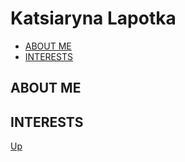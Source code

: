 # <a name="start"></a> Katsiaryna Lapotka

+  [ABOUT ME](#1) <br>
+  [INTERESTS](#2) <br>

## ABOUT ME <a name="1"></a>

## INTERESTS <a name="2"></a>

[Up](#start)
